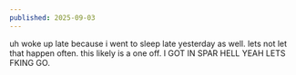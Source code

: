 ```yaml
---
published: 2025-09-03
---
```


uh woke up late because i went to sleep late yesterday as well. lets not let that happen often. this likely is a one off. I GOT IN SPAR HELL YEAH LETS FKING GO.